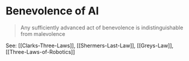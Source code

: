 # Benevolence of AI

> Any sufficiently advanced act of benevolence is indistinguishable from malevolence

See: [[Clarks-Three-Laws]], [[Shermers-Last-Law]], [[Greys-Law]], [[Three-Laws-of-Robotics]]